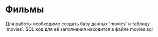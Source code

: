 # Фильмы

Для работы необходимо создать базу данных 'movies' и таблицу 'movies'. SQL код для её заполнения находится в файле movies.sql
